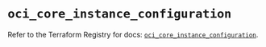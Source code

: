 # `oci_core_instance_configuration`

Refer to the Terraform Registry for docs: [`oci_core_instance_configuration`](https://registry.terraform.io/providers/oracle/oci/7.19.0/docs/resources/core_instance_configuration).
